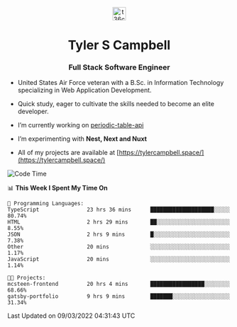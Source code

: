 <p align="center">
<a href="https://www.linkedin.com/in/t36campbell" target="blank"><img align="center" src="https://ik.imagekit.io/t36campbell/Portfolio/linkedin.png.original_m8bbGgPh6.png" alt="t36campbell" height="30" width="30" /></a>
</p>
<h1 align="center">Tyler S Campbell</h1>
<h3 align="center">Full Stack Software Engineer</h3>

* United States Air Force veteran with a B.Sc. in Information Technology specializing in Web Application Development. 

* Quick study, eager to cultivate the skills needed to become an elite developer.

* I’m currently working on [periodic-table-api](https://github.com/t36campbell/periodic-table-api)

* I’m experimenting with **Nest, Next and Nuxt**

* All of my projects are available at [https://tylercampbell.space/](https://tylercampbell.space/)

<!--START_SECTION:waka-->
![Code Time](http://img.shields.io/badge/Code%20Time-1%2C487%20hrs%2016%20mins-blue)

📊 **This Week I Spent My Time On** 

```text
💬 Programming Languages: 
TypeScript               23 hrs 36 mins      ████████████████████░░░░░   80.74% 
HTML                     2 hrs 29 mins       ██░░░░░░░░░░░░░░░░░░░░░░░   8.55% 
JSON                     2 hrs 9 mins        █░░░░░░░░░░░░░░░░░░░░░░░░   7.38% 
Other                    20 mins             ░░░░░░░░░░░░░░░░░░░░░░░░░   1.17% 
JavaScript               20 mins             ░░░░░░░░░░░░░░░░░░░░░░░░░   1.14%

🐱‍💻 Projects: 
mcsteen-frontend         20 hrs 4 mins       █████████████████░░░░░░░░   68.66% 
gatsby-portfolio         9 hrs 9 mins        ███████░░░░░░░░░░░░░░░░░░   31.34%

```


 Last Updated on 09/03/2022 04:31:43 UTC
<!--END_SECTION:waka-->
